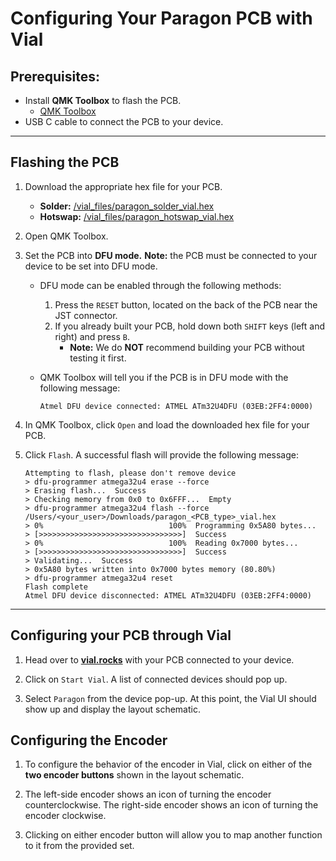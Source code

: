 # Configuring Your Paragon PCB with Vial

## Prerequisites:

- Install **QMK Toolbox** to flash the PCB.
    - [QMK Toolbox](https://github.com/qmk/qmk_toolbox/releases) 
- USB C cable to connect the PCB to your device.

---

## Flashing the PCB

1. Download the appropriate hex file for your PCB.
    - **Solder:** [/vial_files/paragon_solder_vial.hex](/pcb_files/vial_files/paragon_solder_vial.hex)
    - **Hotswap:** [/vial_files/paragon_hotswap_vial.hex](/pcb_files/vial_files/paragon_hotswap_vial.hex)

2. Open QMK Toolbox. 

3. Set the PCB into **DFU mode.** 
**Note:** the PCB must be connected to your device to be set into DFU mode.
    - DFU mode can be enabled through the following methods:
        1. Press the `RESET` button, located on the back of the PCB near the JST connector.
        2. If you already built your PCB, hold down both `SHIFT` keys (left and right) and press `B`. 
            - **Note:** We do **NOT** recommend building your PCB without testing it first. 
    - QMK Toolbox will tell you if the PCB is in DFU mode with the following message: 
    
        ```
        Atmel DFU device connected: ATMEL ATm32U4DFU (03EB:2FF4:0000)
        ```

4. In QMK Toolbox, click `Open` and load the downloaded hex file for your PCB. 

5. Click `Flash`. A successful flash will provide the following message:

    ```
    Attempting to flash, please don't remove device
    > dfu-programmer atmega32u4 erase --force
    > Erasing flash...  Success
    > Checking memory from 0x0 to 0x6FFF...  Empty
    > dfu-programmer atmega32u4 flash --force /Users/<your_user>/Downloads/paragon_<PCB_type>_vial.hex
    > 0%                            100%  Programming 0x5A80 bytes...
    > [>>>>>>>>>>>>>>>>>>>>>>>>>>>>>>>>]  Success
    > 0%                            100%  Reading 0x7000 bytes...
    > [>>>>>>>>>>>>>>>>>>>>>>>>>>>>>>>>]  Success
    > Validating...  Success
    > 0x5A80 bytes written into 0x7000 bytes memory (80.80%)
    > dfu-programmer atmega32u4 reset
    Flash complete
    Atmel DFU device disconnected: ATMEL ATm32U4DFU (03EB:2FF4:0000)
    ```

---

## Configuring your PCB through Vial

1. Head over to **[vial.rocks](https://www.vial.rocks)** with your PCB connected to your device.

2. Click on `Start Vial`. A list of connected devices should pop up.

3. Select `Paragon` from the device pop-up. At this point, the Vial UI should show up and display the layout schematic.


## Configuring the Encoder

1. To configure the behavior of the encoder in Vial, click on either of the **two encoder buttons** shown in the layout schematic.

2. The left-side encoder shows an icon of turning the encoder counterclockwise. The right-side encoder shows an icon of turning the encoder clockwise.

3. Clicking on either encoder button will allow you to map another function to it from the provided set.

